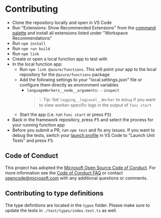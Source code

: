 # Contributing

- Clone the repository locally and open in VS Code
- Run "Extensions: Show Recommended Extensions" from the [command palette](https://code.visualstudio.com/docs/getstarted/userinterface#_command-palette) and install all extensions listed under "Workspace Recommendations"
- Run `npm install`
- Run `npm run build`
- Run `npm link`
- Create or open a local function app to test with
- In the local function app:
  - Run `npm link @azure/functions`. This will point your app to the local repository for the `@azure/functions` package
  - Add the following settings to your "local.settings.json" file or configure them directly as environment variables
    - `languageWorkers__node__arguments`: `--inspect`
      > 💡 Tip: Set `logging__logLevel__Worker` to `debug` if you want to view worker-specific logs in the output of `func start`
  - Start the app (i.e. run `func start` or press <kbd>F5</kbd>)
- Back in the framework repository, press <kbd>F5</kbd> and select the process for your running function app
- Before you submit a PR, run `npm test` and fix any issues. If you want to debug the tests, switch your [launch profile](https://code.visualstudio.com/docs/editor/debugging) in VS Code to "Launch Unit Tests" and press <kbd>F5</kbd>.

## Code of Conduct

This project has adopted the [Microsoft Open Source Code of Conduct](https://opensource.microsoft.com/codeofconduct/). For more information see the [Code of Conduct FAQ](https://opensource.microsoft.com/codeofconduct/faq/) or contact [opencode@microsoft.com](mailto:opencode@microsoft.com) with any additional questions or comments.

## Contributing to type definitions

The type definitions are located in the `types` folder. Please make sure to update the tests in `./test/types/index.test.ts` as well.
